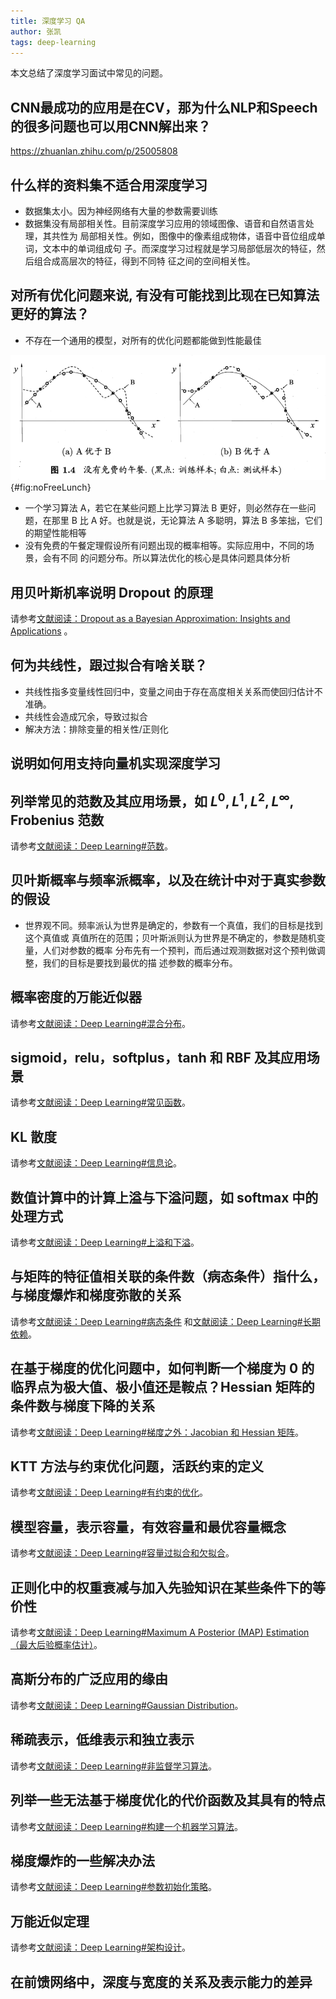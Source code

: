 ```yaml
---
title: 深度学习 QA
author: 张凯
tags: deep-learning
---
```


本文总结了深度学习面试中常见的问题。

<!--more-->

## CNN最成功的应用是在CV，那为什么NLP和Speech的很多问题也可以用CNN解出来？

<https://zhuanlan.zhihu.com/p/25005808>
  
## 什么样的资料集不适合用深度学习

- 数据集太小。因为神经网络有大量的参数需要训练
- 数据集没有局部相关性。目前深度学习应用的领域图像、语音和自然语言处理，其共性为
  局部相关性。例如，图像中的像素组成物体，语音中音位组成单词，文本中的单词组成句
  子。而深度学习过程就是学习局部低层次的特征，然后组合成高层次的特征，得到不同特
  征之间的空间相关性。

## 对所有优化问题来说, 有没有可能找到比现在已知算法更好的算法？

- 不存在一个通用的模型，对所有的优化问题都能做到性能最佳

![没有免费的午餐](../images/optimise-no-free-lunch.png){#fig:noFreeLunch}

- 一个学习算法 A，若它在某些问题上比学习算法 B 更好，则必然存在一些问题，在那里
  B 比 A 好。也就是说，无论算法 A 多聪明，算法 B 多笨拙，它们的期望性能相等
- 没有免费的午餐定理假设所有问题出现的概率相等。实际应用中，不同的场景，会有不同
  的问题分布。所以算法优化的核心是具体问题具体分析

## 用贝叶斯机率说明 Dropout 的原理

请参考[文献阅读：Dropout as a Bayesian Approximation: Insights and
Applications](./2018-05-29-Dropout-as-a-Bayesian-Approximation-Insights-and-Applications.html)
。

## 何为共线性，跟过拟合有啥关联？

- 共线性指多变量线性回归中，变量之间由于存在高度相关关系而使回归估计不准确。
- 共线性会造成冗余，导致过拟合
- 解决方法：排除变量的相关性/正则化

## 说明如何用支持向量机实现深度学习

## 列举常见的范数及其应用场景，如 $L^0, L^1, L^2, L^\infty$, Frobenius 范数

请参考[文献阅读：Deep Learning#范数](./2018-06-02-deep-learning-goodfellow2016.html#范数)。

## 贝叶斯概率与频率派概率，以及在统计中对于真实参数的假设

- 世界观不同。频率派认为世界是确定的，参数有一个真值，我们的目标是找到这个真值或
  真值所在的范围；贝叶斯派则认为世界是不确定的，参数是随机变量，人们对参数的概率
  分布先有一个预判，而后通过观测数据对这个预判做调整，我们的目标是要找到最优的描
  述参数的概率分布。

## 概率密度的万能近似器

请参考[文献阅读：Deep Learning#混合分布](./2018-06-02-deep-learning-goodfellow2016.html#混合分布)。

## sigmoid，relu，softplus，tanh 和 RBF 及其应用场景

请参考[文献阅读：Deep Learning#常见函数](./2018-06-02-deep-learning-goodfellow2016.html#常见函数)。

## KL 散度

请参考[文献阅读：Deep Learning#信息论](./2018-06-02-deep-learning-goodfellow2016.html#信息论)。

## 数值计算中的计算上溢与下溢问题，如 softmax 中的处理方式

请参考[文献阅读：Deep Learning#上溢和下溢](./2018-06-02-deep-learning-goodfellow2016.html#上溢和下溢)。

## 与矩阵的特征值相关联的条件数（病态条件）指什么，与梯度爆炸和梯度弥散的关系

请参考[文献阅读：Deep Learning#病态条件](./2018-06-02-deep-learning-goodfellow2016.html#病态条件)
和[文献阅读：Deep Learning#长期依赖](./2018-06-02-deep-learning-goodfellow2016.html#长期依赖)。

## 在基于梯度的优化问题中，如何判断一个梯度为 $0$ 的临界点为极大值、极小值还是鞍点？Hessian 矩阵的条件数与梯度下降的关系

请参考[文献阅读：Deep Learning#梯度之外：Jacobian 和 Hessian 矩阵](./2018-06-02-deep-learning-goodfellow2016.html#梯度之外jacobian-和-hessian-矩阵)。

## KTT 方法与约束优化问题，活跃约束的定义

请参考[文献阅读：Deep Learning#有约束的优化](./2018-06-02-deep-learning-goodfellow2016.html#有约束的优化)。

## 模型容量，表示容量，有效容量和最优容量概念

请参考[文献阅读：Deep Learning#容量过拟合和欠拟合](./2018-06-02-deep-learning-goodfellow2016.html#容量过拟合和欠拟合)。

## 正则化中的权重衰减与加入先验知识在某些条件下的等价性

请参考[文献阅读：Deep Learning#Maximum A Posterior (MAP) Estimation（最大后验概率估计）](./2018-06-02-deep-learning-goodfellow2016.html#maximum-a-posteriori-map-estimation最大后验概率估计)。

## 高斯分布的广泛应用的缘由

请参考[文献阅读：Deep Learning#Gaussian Distribution](./2018-06-02-deep-learning-goodfellow2016.html#gaussian-distribution)。

## 稀疏表示，低维表示和独立表示

请参考[文献阅读：Deep Learning#非监督学习算法](./2018-06-02-deep-learning-goodfellow2016.html#非监督学习算法)。

## 列举一些无法基于梯度优化的代价函数及其具有的特点

请参考[文献阅读：Deep Learning#构建一个机器学习算法](./2018-06-02-deep-learning-goodfellow2016.html#构建一个机器学习算法)。

## 梯度爆炸的一些解决办法

请参考[文献阅读：Deep Learning#参数初始化策略](./2018-06-02-deep-learning-goodfellow2016.html#参数初始化策略)。

## 万能近似定理

请参考[文献阅读：Deep Learning#架构设计](./2018-06-02-deep-learning-goodfellow2016.html#架构设计)。

## 在前馈网络中，深度与宽度的关系及表示能力的差异
